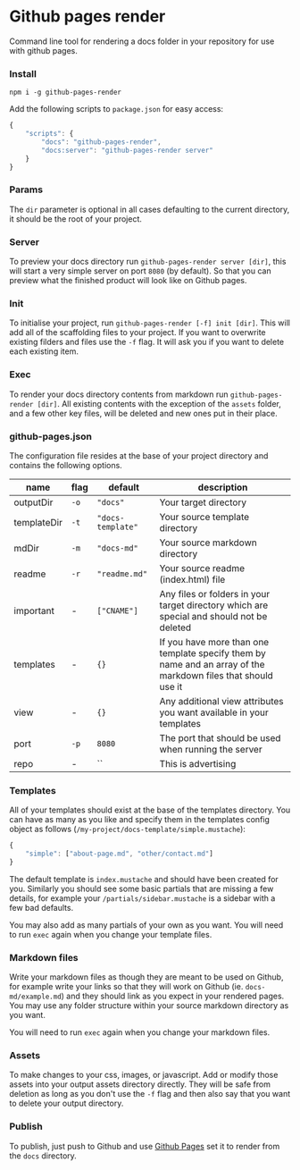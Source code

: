 # Github pages render

Command line tool for rendering a docs folder in your repository for use with github pages.

### Install

```
npm i -g github-pages-render
```

Add the following scripts to `package.json` for easy access:

```javascript
{
    "scripts": {
        "docs": "github-pages-render",
        "docs:server": "github-pages-render server"
    }
}
```

### Params

The `dir` parameter is optional in all cases defaulting to the current directory, it should be the root of your project.

### Server

To preview your docs directory run `github-pages-render server [dir]`, this will start a very simple server on port `8080` (by default). So that you can preview what the finished product will look like on Github pages.

### Init

To initialise your project, run `github-pages-render [-f] init [dir]`. This will add all of the scaffolding files to your project. If you want to overwrite existing filders and files use the `-f` flag. It will ask you if you want to delete each existing item.

### Exec

To render your docs directory contents from markdown run `github-pages-render [dir]`. All existing contents with the exception of the `assets` folder, and a few other key files, will be deleted and new ones put in their place.

### github-pages.json

The configuration file resides at the base of your project directory and contains the following options.

| name | flag | default | description |
| - | - | - | - |
| outputDir | `-o` | `"docs"` | Your target directory |
| templateDir | `-t` | `"docs-template"` | Your source template directory |
| mdDir | `-m` | `"docs-md"` | Your source markdown directory |
| readme | `-r` | `"readme.md"` | Your source readme (index.html) file |
| important | - | `["CNAME"]` | Any files or folders in your target directory which are special and should not be deleted |
| templates | - | `{}` | If you have more than one template specify them by name and an array of the markdown files that should use it |
| view | - | `{}` | Any additional view attributes you want available in your templates |
| port | `-p` | `8080` | The port that should be used when running the server |
| repo | - | `` | This is advertising |

### Templates

All of your templates should exist at the base of the templates directory. You can have as many as you like and specify them in the templates config object as follows (`/my-project/docs-template/simple.mustache`):

```javascript
{
    "simple": ["about-page.md", "other/contact.md"]
}
```

The default template is `index.mustache` and should have been created for you. Similarly you should see some basic partials that are missing a few details, for example your `/partials/sidebar.mustache` is a sidebar with a few bad defaults.

You may also add as many partials of your own as you want. You will need to run `exec` again when you change your template files.

### Markdown files

Write your markdown files as though they are meant to be used on Github, for example write your links so that they will work on Github (ie. `docs-md/example.md`) and they should link as you expect in your rendered pages. You may use any folder structure within your source markdown directory as you want.

You will need to run `exec` again when you change your markdown files.

### Assets

To make changes to your css, images, or javascript. Add or modify those assets into your output assets directory directly. They will be safe from deletion as long as you don't use the `-f` flag and then also say that you want to delete your output directory.

### Publish

To publish, just push to Github and use [Github Pages](https://pages.github.com/) set it to render from the `docs` directory.
